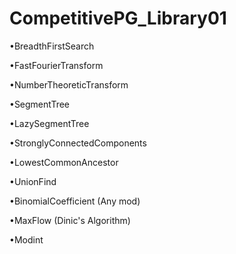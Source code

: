 # CompetitivePG_Library01
•BreadthFirstSearch

•FastFourierTransform

•NumberTheoreticTransform

•SegmentTree 

•LazySegmentTree

•StronglyConnectedComponents

•LowestCommonAncestor

•UnionFind

•BinomialCoefficient (Any mod)

•MaxFlow (Dinic's Algorithm)

•Modint
